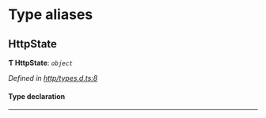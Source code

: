 

# Type aliases

<a id="httpstate"></a>

##  HttpState

**Ƭ HttpState**: *`object`*

*Defined in [http/types.d.ts:8](https://github.com/polkadot-js/api/blob/170c337/packages/api-provider/src/http/types.d.ts#L8)*

#### Type declaration

___

